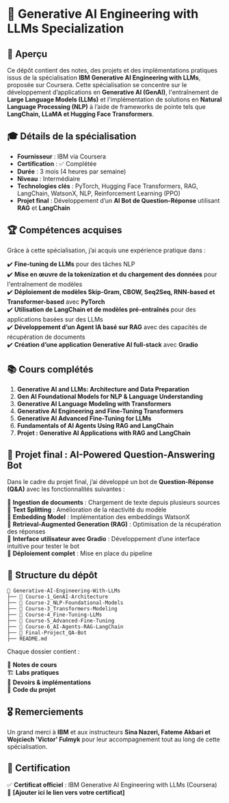 # 🧠 Generative AI Engineering with LLMs Specialization

## 📌 Aperçu

Ce dépôt contient des notes, des projets et des implémentations pratiques issus de la spécialisation **IBM Generative AI Engineering with LLMs**, proposée sur Coursera. Cette spécialisation se concentre sur le développement d’applications en **Generative AI (GenAI)**, l'entraînement de **Large Language Models (LLMs)** et l'implémentation de solutions en **Natural Language Processing (NLP)** à l’aide de frameworks de pointe tels que **LangChain, LLaMA et Hugging Face Transformers**.


## 🎓 Détails de la spécialisation

- **Fournisseur** : IBM via Coursera  
- **Certification** : ✅ Complétée  
- **Durée** : 3 mois (4 heures par semaine)  
- **Niveau** : Intermédiaire  
- **Technologies clés** : PyTorch, Hugging Face Transformers, RAG, LangChain, WatsonX, NLP, Reinforcement Learning (PPO)  
- **Projet final** : Développement d’un **AI Bot de Question-Réponse** utilisant **RAG** et **LangChain**  


## 🏆 Compétences acquises

Grâce à cette spécialisation, j’ai acquis une expérience pratique dans :

✔️ **Fine-tuning de LLMs** pour des tâches NLP  
✔️ **Mise en œuvre de la tokenization et du chargement des données** pour l'entraînement de modèles  
✔️ **Déploiement de modèles Skip-Gram, CBOW, Seq2Seq, RNN-based et Transformer-based** avec **PyTorch**  
✔️ **Utilisation de LangChain et de modèles pré-entraînés** pour des applications basées sur des LLMs  
✔️ **Développement d’un Agent IA basé sur RAG** avec des capacités de récupération de documents  
✔️ **Création d’une application Generative AI full-stack** avec **Gradio**  


## 📚 Cours complétés

1. **Generative AI and LLMs: Architecture and Data Preparation** 
2. **Gen AI Foundational Models for NLP & Language Understanding** 
3. **Generative AI Language Modeling with Transformers**
4. **Generative AI Engineering and Fine-Tuning Transformers**
5. **Generative AI Advanced Fine-Tuning for LLMs**
6. **Fundamentals of AI Agents Using RAG and LangChain**
7. **Projet : Generative AI Applications with RAG and LangChain**


## 🎯 Projet final : AI-Powered Question-Answering Bot  

Dans le cadre du projet final, j’ai développé un bot de **Question-Réponse (Q&A)** avec les fonctionnalités suivantes :

🔹 **Ingestion de documents** : Chargement de texte depuis plusieurs sources  
🔹 **Text Splitting** : Amélioration de la réactivité du modèle  
🔹 **Embedding Model** : Implémentation des embeddings WatsonX  
🔹 **Retrieval-Augmented Generation (RAG)** : Optimisation de la récupération des réponses  
🔹 **Interface utilisateur avec Gradio** : Développement d’une interface intuitive pour tester le bot  
🔹 **Déploiement complet** : Mise en place du pipeline  


## 📁 Structure du dépôt

```
📂 Generative-AI-Engineering-With-LLMs 
├── 📂 Course-1_GenAI-Architecture
├── 📂 Course-2_NLP-Foundational-Models
├── 📂 Course-3_Transformers-Modeling
├── 📂 Course-4_Fine-Tuning-LLMs
├── 📂 Course-5_Advanced-Fine-Tuning
├── 📂 Course-6_AI-Agents-RAG-LangChain
├── 📂 Final-Project_QA-Bot
├── README.md
```


Chaque dossier contient :

📌 **Notes de cours**  
🏗️ **Labs pratiques**  
📝 **Devoirs & implémentations**  
🚀 **Code du projet**  


## 🎖️ Remerciements

Un grand merci à **IBM** et aux instructeurs **Sina Nazeri, Fateme Akbari et Wojciech 'Victor' Fulmyk** pour leur accompagnement tout au long de cette spécialisation.  


## 📜 Certification  

✅ **Certificat officiel** : IBM Generative AI Engineering with LLMs (Coursera)  
🔗 **[Ajouter ici le lien vers votre certificat]**  

